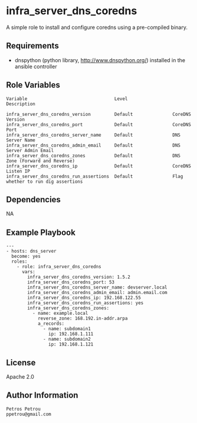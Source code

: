 infra_server_dns_coredns
=========

A simple role to install and configure coredns using a pre-compiled binary.

Requirements
------------

* dnspython (python library, http://www.dnspython.org/) installed in the ansible controller


Role Variables
--------------

```
Variable                                 Level                 Description

infra_server_dns_coredns_version         Default               CoreDNS Version
infra_server_dns_coredns_port            Default               CoreDNS Port
infra_server_dns_coredns_server_name     Default               DNS Server Name
infra_server_dns_coredns_admin_email     Default               DNS Server Admin Email
infra_server_dns_coredns_zones           Default               DNS Zone (Forward and Reverse)
infra_server_dns_coredns_ip              Default               CoreDNS Listen IP
infra_server_dns_coredns_run_assertions  Default               Flag whether to run dig assertions
```

Dependencies
------------

NA

Example Playbook
----------------

```
---
- hosts: dns_server
  become: yes
  roles:
    - role: infra_server_dns_coredns
      vars:
        infra_server_dns_coredns_version: 1.5.2
        infra_server_dns_coredns_port: 53
        infra_server_dns_coredns_server_name: devserver.local
        infra_server_dns_coredns_admin_email: admin.email.com
        infra_server_dns_coredns_ip: 192.168.122.55
        infra_server_dns_coredns_run_assertions: yes
        infra_server_dns_coredns_zones:
          - name: example.local
            reverse_zone: 168.192.in-addr.arpa
            a_records:
              - name: subdomain1
                ip: 192.168.1.111
              - name: subdomain2
                ip: 192.168.1.121
```

License
-------

Apache 2.0

Author Information
------------------

```
Petros Petrou
ppetrou@gmail.com
```
